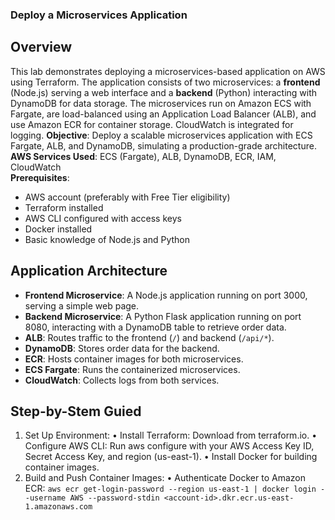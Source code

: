 ### Deploy a Microservices Application

## Overview
This lab demonstrates deploying a microservices-based application on AWS using Terraform. The application consists of two microservices: a **frontend** (Node.js) serving a web interface and a **backend** (Python) interacting with DynamoDB for data storage. The microservices run on Amazon ECS with Fargate, are load-balanced using an Application Load Balancer (ALB), and use Amazon ECR for container storage. CloudWatch is integrated for logging.
**Objective**: Deploy a scalable microservices application with ECS Fargate, ALB, and DynamoDB, simulating a production-grade architecture.
**AWS Services Used**: ECS (Fargate), ALB, DynamoDB, ECR, IAM, CloudWatch  
**Prerequisites**:
- AWS account (preferably with Free Tier eligibility)
- Terraform installed
- AWS CLI configured with access keys
- Docker installed
- Basic knowledge of Node.js and Python
## Application Architecture
- **Frontend Microservice**: A Node.js application running on port 3000, serving a simple web page.
- **Backend Microservice**: A Python Flask application running on port 8080, interacting with a DynamoDB table to retrieve order data.
- **ALB**: Routes traffic to the frontend (`/`) and backend (`/api/*`).
- **DynamoDB**: Stores order data for the backend.
- **ECR**: Hosts container images for both microservices.
- **ECS Fargate**: Runs the containerized microservices.
- **CloudWatch**: Collects logs from both services.

## Step-by-Stem Guied
1.  Set Up Environment:
•  Install Terraform: Download from terraform.io.
•  Configure AWS CLI: Run aws configure with your AWS Access Key ID, Secret Access Key, and region (us-east-1).
•  Install Docker for building container images.
2.  Build and Push Container Images:
•  Authenticate Docker to Amazon ECR:
`aws ecr get-login-password --region us-east-1 | docker login --username AWS --password-stdin <account-id>.dkr.ecr.us-east-1.amazonaws.com`
